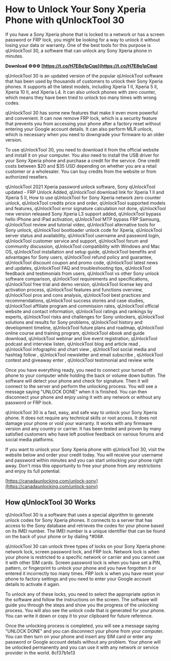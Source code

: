 
 
# How to Unlock Your Sony Xperia Phone with qUnlockTool 30
  
If you have a Sony Xperia phone that is locked to a network or has a screen password or FRP lock, you might be looking for a way to unlock it without losing your data or warranty. One of the best tools for this purpose is qUnlockTool 30, a software that can unlock any Sony Xperia phone in minutes.
 
**Download ⚙⚙⚙ [https://t.co/H7E8q1pCqq](https://t.co/H7E8q1pCqq)**


  
qUnlockTool 30 is an updated version of the popular qUnlockTool software that has been used by thousands of customers to unlock their Sony Xperia phones. It supports all the latest models, including Xperia 1 II, Xperia 5 II, Xperia 10 II, and Xperia L4. It can also unlock phones with zero counter, which means they have been tried to unlock too many times with wrong codes.
  
qUnlockTool 30 has some new features that make it even more powerful and convenient. It can now remove FRP lock, which is a security feature that prevents you from accessing your phone after a factory reset without entering your Google account details. It can also perform MLR unlock, which is necessary when you need to downgrade your firmware to an older version.
  
To use qUnlockTool 30, you need to download it from the official website and install it on your computer. You also need to install the USB driver for your Sony Xperia phone and purchase a credit for the service. One credit costs between $20 and $35 USD depending on whether you are a retail customer or a wholesaler. You can buy credits from the website or from authorized resellers.
 
qUnlockTool 2021 Xperia password unlock software,  Sony qUnlockTool updated - FRP Unlock Added,  qUnlockTool download link for Xperia 1 II and Xperia 5 II,  How to use qUnlockTool for Sony Xperia network zero counter unlock,  qUnlockTool credits price and order,  qUnlockTool supported models and features,  qUnlockTool error signature calculation not done,  qUnlockTool new version released Sony Xperia L3 support added,  qUnlockTool bypass hello iPhone and iPad activation,  qUnlockTool MTP bypass FRP Samsung,  qUnlockTool review and tutorial video,  qUnlockTool alternative tools for Sony unlock,  qUnlockTool bootloader unlock code for Xperia,  qUnlockTool server status and availability,  qUnlockTool username and password login,  qUnlockTool customer service and support,  qUnlockTool forum and community discussion,  qUnlockTool compatibility with Windows and Mac OS,  qUnlockTool installation and setup guide,  qUnlockTool benefits and advantages for Sony users,  qUnlockTool refund policy and guarantee,  qUnlockTool discount coupon and promo code,  qUnlockTool latest news and updates,  qUnlockTool FAQ and troubleshooting tips,  qUnlockTool feedback and testimonials from users,  qUnlockTool vs other Sony unlock software comparison,  qUnlockTool requirements and specifications,  qUnlockTool free trial and demo version,  qUnlockTool license key and activation process,  qUnlockTool features and functions overview,  qUnlockTool pros and cons analysis,  qUnlockTool best practices and recommendations,  qUnlockTool success stories and case studies,  qUnlockTool affiliate program and commission rates,  qUnlockTool official website and contact information,  qUnlockTool ratings and rankings by experts,  qUnlockTool risks and challenges for Sony unlockers,  qUnlockTool solutions and results for Sony problems,  qUnlockTool history and development timeline,  qUnlockTool future plans and roadmap,  qUnlockTool online course and training program,  qUnlockTool ebook and guide download,  qUnlockTool webinar and live event registration,  qUnlockTool podcast and interview listen,  qUnlockTool blog and article read ,  qUnlockTool infographic and chart view ,  qUnlockTool social media and hashtag follow ,  qUnlockTool newsletter and email subscribe ,  qUnlockTool contest and giveaway enter ,  qUnlockTool testimonial and review write
  
Once you have everything ready, you need to connect your turned off phone to your computer while holding the back or volume down button. The software will detect your phone and check for signature. Then it will connect to the server and perform the unlocking process. You will see a message saying "UNLOCK DONE" when it is finished. You can then disconnect your phone and enjoy using it with any network or without any password or FRP lock.
  
qUnlockTool 30 is a fast, easy, and safe way to unlock your Sony Xperia phone. It does not require any technical skills or root access. It does not damage your phone or void your warranty. It works with any firmware version and any country or carrier. It has been tested and proven by many satisfied customers who have left positive feedback on various forums and social media platforms.
  
If you want to unlock your Sony Xperia phone with qUnlockTool 30, visit the website below and order your credit today. You will receive your username and password within minutes and you can start unlocking your phone right away. Don't miss this opportunity to free your phone from any restrictions and enjoy its full potential.
  
[https://canadaunlocking.com/unlock-sony](https://canadaunlocking.com/unlock-sony)
  
## How qUnlockTool 30 Works
  
qUnlockTool 30 is a software that uses a special algorithm to generate unlock codes for Sony Xperia phones. It connects to a server that has access to the Sony database and retrieves the codes for your phone based on its IMEI number. The IMEI number is a unique identifier that can be found on the back of your phone or by dialing \*#06#.
  
qUnlockTool 30 can unlock three types of locks on your Sony Xperia phone: network lock, screen password lock, and FRP lock. Network lock is when your phone is restricted to a specific network or carrier and you cannot use it with other SIM cards. Screen password lock is when you have set a PIN, pattern, or fingerprint to unlock your phone and you have forgotten it or entered it incorrectly too many times. FRP lock is when you have reset your phone to factory settings and you need to enter your Google account details to activate it again.
  
To unlock any of these locks, you need to select the appropriate option in the software and follow the instructions on the screen. The software will guide you through the steps and show you the progress of the unlocking process. You will also see the unlock code that is generated for your phone. You can write it down or copy it to your clipboard for future reference.
  
Once the unlocking process is completed, you will see a message saying "UNLOCK DONE" and you can disconnect your phone from your computer. You can then turn on your phone and insert any SIM card or enter any password or Google account details without any problem. Your phone will be unlocked permanently and you can use it with any network or service provider in the world.
 8cf37b1e13
 
